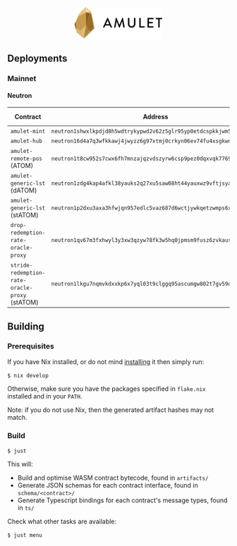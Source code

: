 <p align="center">
  <img src="./docs/logo.svg" alt="Project Logo" width="200"/>
</p>

## Deployments

### Mainnet

#### Neutron

| Contract                                       | Address                                                              | Release Tag
| -------------                                  | -------------                                                        | -------------
| `amulet-mint`                                  | `neutron1shwxlkpdjd8h5wdtrykypwd2v62z5glr95yp0etdcspkkjwm5meq82ndxs` | `v1.0.0`
| `amulet-hub`                                   | `neutron16d4a7q3wfkkawj4jwyzz6g97xtmj0crkyn06ev74fu4xsgkwnreswzfpcy` | `v1.0.0`
| `amulet-remote-pos` (ATOM)                     | `neutron1t8cw952s7cwx6fh7mnzajqzvdszyrw6csp9pez0dqxvqk7769c5qhjcrgd` | `v1.0.1`
| `amulet-generic-lst` (dATOM)                   | `neutron1zdg4kap4afkl38yauks2q27xu5saw08ht44yauxwz9vftjsya9rs93aejw` | `v1.0.0`
| `amulet-generic-lst` (stATOM)                  | `neutron1p2dxu3axa3hfwjqn957edlc5vaz687d6wctjywkqetzwmps6xfcqa3pfqk` | `v1.0.0`
| `drop-redemption-rate-oracle-proxy`            | `neutron1qv67m3fxhwyl3y3xw3qzyw78fk3w5hq0jpmsm9fusz6zvkaus5uq48wr5m` | `v1.0.0`
| `stride-redemption-rate-oracle-proxy` (stATOM) | `neutron1lkgu7nqmvkdxxkp6x7yql03t9clggq95ascumgw802t7gv59d2qsnvuz9e` | `v1.0.1`

## Building

### Prerequisites

If you have Nix installed, or do not mind [installing](https://github.com/DeterminateSystems/nix-installer) it then simply run:

```shell
$ nix develop
```

Otherwise, make sure you have the packages specified in `flake.nix` installed and in your `PATH`.

Note: if you do not use Nix, then the generated artifact hashes may not match.

### Build

```shell
$ just
```

This will:
- Build and optimise WASM contract bytecode, found in `artifacts/`
- Generate JSON schemas for each contract interface, found in `schema/<contract>/`
- Generate Typescript bindings for each contract's message types, found in `ts/`

Check what other tasks are available:

```shell
$ just menu
```

